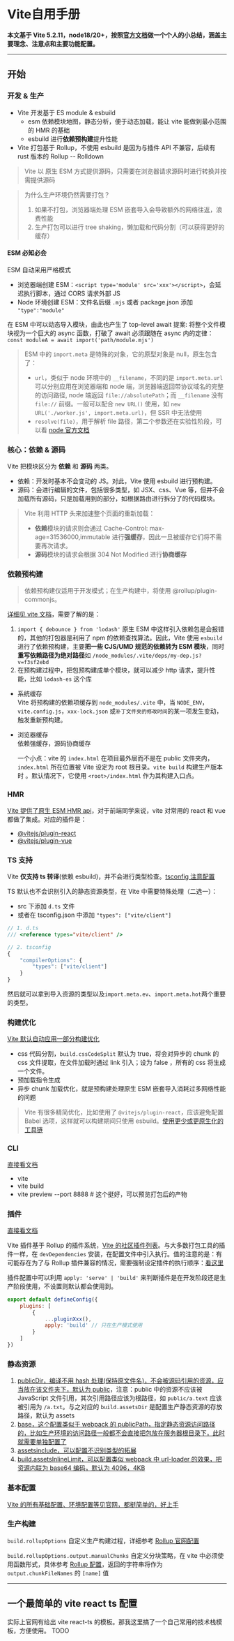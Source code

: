 # Vite自用手册


**本文基于 Vite 5.2.11，node18/20+，按照[官方文档](https://vitejs.dev/)做一个个人的小总结，涵盖主要理念、注意点和主要功能配置。**

---

## 开始

### 开发 & 生产

-   Vite 开发基于 ES module & esbuild
    -   esm 依赖模块地图，静态分析，便于动态加载，能让 vite 能做到最小范围的 HMR 的基础
    -   esbuild 进行**依赖预构建**提升性能
-   Vite 打包基于 Rollup，不使用 esbuild 是因为与插件 API 不兼容，后续有 rust 版本的 Rollup -- Rolldown

> Vite 以 原生 ESM 方式提供源码，只需要在浏览器请求源码时进行转换并按需提供源码

> 为什么生产环境仍然需要打包？
>
> 1. 如果不打包，浏览器端处理 ESM 嵌套导入会导致额外的网络往返，浪费性能
> 2. 生产打包可以进行 tree shaking，懒加载和代码分割（可以获得更好的缓存）

<!-- 在 Vite 中，HMR 是在原生 ESM 上执行的。当编辑一个文件时，Vite 只需要精确地使已编辑的模块与其最近的 HMR 边界之间的链失活[1]（大多数时候只是模块本身），使得无论应用大小如何，HMR 始终能保持快速更新。 -->
<!-- Vite 需要浏览器原生兼容 ESM，否则需要使用插件 [@vitejs/plugin-legacy](https://github.com/vitejs/vite/tree/main/packages/plugin-legacy) 做兼容。 -->

#### ESM 必知必会

ESM 自动采用严格模式

-   浏览器端创建 ESM：`<script type='module' src='xxx'></script>`，会延迟执行脚本，通过 CORS 请求外部 JS
-   Node 环境创建 ESM：文件名后缀 `.mjs` 或者 package.json 添加 `"type":"module"`

在 ESM 中可以动态导入模块，由此也产生了 top-level await 提案: 将整个文件模块视为一个巨大的 async 函数，打破了 await 必须跟随在 async 内的定律：`const moduleA = await import('path/module.mjs')`

<!-- Object.getPrototypeOf(import.meta) === null // true -->

> ESM 中的 `import.meta` 是特殊的对象，它的原型对象是 null，原生包含了：
>
> -   `url`，类似于 node 环境中的 `__filename`，不同的是 `import.meta.url` 可以分别应用在浏览器端和 node 端，浏览器端返回带协议域名的完整的访问路径, node 端返回 `file://absolutePath`；而 `__filename` 没有 `file://` 前缀。一般可以配合 `new URL()` 使用，如 `new URL('./worker.js', import.meta.url)`，但 SSR 中无法使用
> -   `resolve(file)`，用于解析 file 路径，第二个参数还在实验性阶段，可以看 [node 官方文档](https://nodejs.cn/api-v14/esm.html#importmetaresolvespecifier-parent)

<!-- #### Rollup 必知必会

Rollup官网，主要了解插件系统 -->

### 核心：依赖 & 源码

Vite 把模块区分为 **依赖** 和 **源码** 两类。

-   依赖：开发时基本不会变动的 JS。对此，Vite 使用 esbuild 进行预构建。
-   源码：会进行编辑的文件，包括很多类型，如 JSX、css、Vue 等，但并不会加载所有源码，只是加载用到的部分，如根据路由进行拆分了的代码模块。

> Vite 利用 HTTP 头来加速整个页面的重新加载：
>
> -   **依赖**模块的请求则会通过 Cache-Control: max-age=31536000,immutable 进行**强缓存**，因此一旦被缓存它们将不需要再次请求。
> -   **源码**模块的请求会根据 304 Not Modified 进行**协商缓存**

### 依赖预构建

> 依赖预构建仅适用于开发模式；在生产构建中，将使用 @rollup/plugin-commonjs。

[详细见 vite 文档](https://cn.vitejs.dev/guide/dep-pre-bundling.html)，需要了解的是：

1. `import { debounce } from 'lodash'` 原生 ESM 中这样引入依赖包是会报错的，其他的打包器是利用了 npm 的依赖查找算法。因此，Vite 使用 `esbuild` 进行了依赖预构建，主要**把一些 CJS/UMD 规范的依赖转为 ESM 模块**，同时**重写依赖路径为绝对路径**如 `/node_modules/.vite/deps/my-dep.js?v=f3sf2ebd`
2. 在预构建过程中，把包预构建成单个模块，就可以减少 http 请求，提升性能，比如 `lodash-es` 这个库

-   系统缓存  
    Vite 将预构建的依赖项缓存到 `node_modules/.vite` 中，当 `NODE_ENV`，`vite.config.js`，`xxx-lock.json` 或`补丁文件夹的修改时间`的某一项发生变动，触发重新预构建。
-   浏览器缓存  
    依赖强缓存，源码协商缓存

    一个小点：vite 的 `index.html` 在项目最外层而不是在 public 文件夹内，`index.html` 所在位置被 Vite 设定为 root 根目录。`vite build` 构建生产版本时 。默认情况下，它使用 `<root>/index.html` 作为其构建入口点。

### HMR

[Vite 提供了原生 ESM HMR api](https://cn.vitejs.dev/guide/api-hmr.html)，对于前端同学来说，vite 对常用的 react 和 vue 都做了集成。对应的插件是：

-   [@vitejs/plugin-react](https://github.com/vitejs/vite-plugin-react/tree/main/packages/plugin-react)
-   [@vitejs/plugin-vue](https://github.com/vitejs/vite-plugin-vue/tree/main/packages/plugin-vue)

### TS 支持

Vite **仅支持 ts 转译**(依赖 esbuild)，并不会进行类型检查。[tsconfig 注意配置](https://cn.vitejs.dev/guide/features#typescript-compiler-options)

TS 默认也不会识别引入的静态资源类型，在 Vite 中需要特殊处理（二选一）：

-   src 下添加 `d.ts` 文件
-   或者在 tsconfig.json 中添加 `"types": ["vite/client"]`

```ts
// 1. d.ts
/// <reference types="vite/client" />

// 2. tsconfig
{
    "compilerOptions": {
        "types": ["vite/client"]
    }
}
```

然后就可以拿到导入资源的类型以及`import.meta.ev`、`import.meta.hot`两个重要的类型。

<!-- Vite 使用 esbuild 将 TypeScript 转译到 JavaScript，约是 tsc 速度的 20~30 倍，同时 HMR 更新反映到浏览器的时间小于 50ms。 -->

### 构建优化

[Vite 默认自动应用一部分构建优化](https://cn.vitejs.dev/guide/features#build-optimizations)

-   css 代码分割，`build.cssCodeSplit` 默认为 true，将会对异步的 chunk 的 css 文件提取，在文件加载时通过 link 引入；设为 false ，所有的 css 将生成一个文件。
-   预加载指令生成
-   异步 chunk 加载优化，就是预构建处理原生 ESM 嵌套导入消耗过多网络性能的问题

> Vite 有很多精简优化，比如使用了 `@vitejs/plugin-react`，应该避免配置 Babel 选项，这样就可以构建期间只使用 esbuild。[使用更少或更原生化的工具链](https://cn.vitejs.dev/guide/performance.html#use-lesser-or-native-tooling)

### CLI

[直接看文档](https://cn.vitejs.dev/guide/cli.html)

-   vite
-   vite build
-   vite preview --port 8888 # 这个挺好，可以预览打包后的产物

### 插件

[直接看文档](https://cn.vitejs.dev/guide/api-plugin.html)

Vite 插件基于 Rollup 的插件系统，[Vite 的社区插件列表](https://github.com/vitejs/awesome-vite#plugins)。与大多数打包工具的插件一样，在 `devDependencies` 安装，在配置文件中引入执行。值的注意的是：有可能存在为了与 Rollup 插件兼容的情况，需要强制设定插件的执行顺序：[看这里](https://cn.vitejs.dev/guide/using-plugins.html#enforcing-plugin-ordering)

插件配置中可以利用 `apply: 'serve' | 'build'` 来判断插件是在开发阶段还是生产阶段使用，不设置则默认都会使用到。

```js {open=true, lineNos=false, wrap=false, header=true, title="配置插件"}
export default defineConfig({
    plugins: [
        {
            ...pluginXxx(),
            apply: 'build' // 只在生产模式使用
        }
    ]
})
```

### 静态资源

1. [publicDir，编译不用 hash 处理(保持原文件名)，不会被源码引用的资源，应当放在该文件夹下，默认为 public](https://cn.vitejs.dev/config/shared-options.html#publicdir)，注意：public 中的资源不应该被 JavaScript 文件引用，其次引用路径应该为根路径，如 `public/a.text` 应该被引用为 `/a.txt`。与之对应的 `build.assetsDir` 是配置生产静态资源的存放路径，默认为 assets
2. [base，这个配置类似于 webpack 的 publicPath，指定静态资源访问路径的，比如生产环境的访问路径一般都不会直接把包放在服务器根目录下，此时就需要单独配置了](https://cn.vitejs.dev/config/shared-options.html#base)
3. [assetsinclude，可以配置不识别类型的拓展](https://cn.vitejs.dev/config/shared-options.html#assetsinclude)
4. [build.assetsInlineLimit，可以配置类似 webpack 中 url-loader 的效果，把资源内联为 base64 编码，默认为 4096，4KB](https://cn.vitejs.dev/config/build-options.html#build-assetsinlinelimit)

### 基本配置

[Vite 的所有基础配置、环境配置等见官网，都挺简单的，好上手](https://cn.vitejs.dev/config)

### 生产构建

`build.rollupOptions` 自定义生产构建过程，详细参考 [Rollup 官网配置](https://rollupjs.org/configuration-options/)

`build.rollupOptions.output.manualChunks` 自定义分块策略，在 vite 中必须使用函数形式，具体参考 [Rollup 配置](https://cn.rollupjs.org/configuration-options/#output-manualchunks)，返回的字符串将作为 `output.chunkFileNames` 的 `[name]` 值

---

## 一个最简单的 vite react ts 配置

实际上官网有给出 vite react-ts 的模板。那我这里搞了一个自己常用的技术栈模板，方便使用。
TODO

<!-- SSR 相关的暂时没有用到，用到时再学也没啥的~~~ -->

